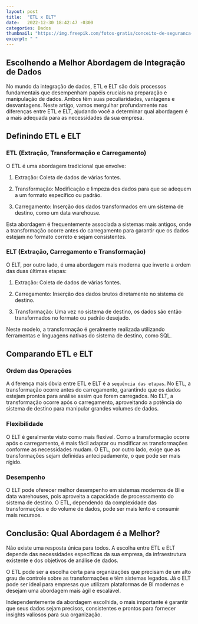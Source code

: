 ```yaml
---
layout: post
title:  "ETL x ELT"
date:   2022-12-30 18:42:47 -0300
categories: Dados
thumbnail: "https://img.freepik.com/fotos-gratis/conceito-de-seguranca-cibernetica-com-computador-de-perto_23-2149101201.jpg?w=360&t=st=1694350697~exp=1694351297~hmac=9b503580b2cd686ebe7b32edc8e23a18ecced482888153b0434ec305469bc4b5"
excerpt: " "
---
```


## Escolhendo a Melhor Abordagem de Integração de Dados

No mundo da integração de dados, ETL e ELT são dois processos fundamentais que desempenham papéis cruciais na preparação e manipulação de dados. Ambos têm suas peculiaridades, vantagens e desvantagens. Neste artigo, vamos mergulhar profundamente nas diferenças entre ETL e ELT, ajudando você a determinar qual abordagem é a mais adequada para as necessidades da sua empresa.

## Definindo ETL e ELT

### ETL (Extração, Transformação e Carregamento)

O ETL é uma abordagem tradicional que envolve:

1. Extração: Coleta de dados de várias fontes.

2. Transformação: Modificação e limpeza dos dados para que se adequem a um formato específico ou padrão.
    
3. Carregamento: Inserção dos dados transformados em um sistema de destino, como um data warehouse.

Esta abordagem é frequentemente associada a sistemas mais antigos, onde a transformação ocorre antes do carregamento para garantir que os dados estejam no formato correto e sejam consistentes.

### ELT (Extração, Carregamento e Transformação)

O ELT, por outro lado, é uma abordagem mais moderna que inverte a ordem das duas últimas etapas:

1. Extração: Coleta de dados de várias fontes.
    
2. Carregamento: Inserção dos dados brutos diretamente no sistema de destino.
    
3. Transformação: Uma vez no sistema de destino, os dados são então transformados no formato ou padrão desejado.

Neste modelo, a transformação é geralmente realizada utilizando ferramentas e linguagens nativas do sistema de destino, como SQL.

## Comparando ETL e ELT

### Ordem das Operações

A diferença mais óbvia entre ETL e ELT é a `sequência das etapas`. No ETL, a transformação ocorre antes do carregamento, garantindo que os dados estejam prontos para análise assim que forem carregados. No ELT, a transformação ocorre após o carregamento, aproveitando a potência do sistema de destino para manipular grandes volumes de dados.

### Flexibilidade

O ELT é geralmente visto como mais flexível. Como a transformação ocorre após o carregamento, é mais fácil adaptar ou modificar as transformações conforme as necessidades mudam. O ETL, por outro lado, exige que as transformações sejam definidas antecipadamente, o que pode ser mais rígido.

### Desempenho

O ELT pode oferecer melhor desempenho em sistemas modernos de BI e data warehouses, pois aproveita a capacidade de processamento do sistema de destino. O ETL, dependendo da complexidade das transformações e do volume de dados, pode ser mais lento e consumir mais recursos.

## Conclusão: Qual Abordagem é a Melhor?

Não existe uma resposta única para todos. A escolha entre ETL e ELT depende das necessidades específicas da sua empresa, da infraestrutura existente e dos objetivos de análise de dados.

O ETL pode ser a escolha certa para organizações que precisam de um alto grau de controle sobre as transformações e têm sistemas legados. Já o ELT pode ser ideal para empresas que utilizam plataformas de BI modernas e desejam uma abordagem mais ágil e escalável.

Independentemente da abordagem escolhida, o mais importante é garantir que seus dados sejam precisos, consistentes e prontos para fornecer insights valiosos para sua organização.